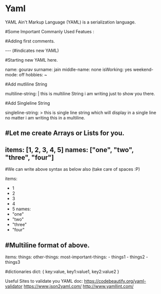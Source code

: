 # Yaml
YAML Ain't Markup Language (YAML) is a serialization language.

#Some Important Commanly Used Featues :  

#Adding first comments.

--- (#indicates new YAML)

#Starting new YAML here.

name: gourav
surname: jain
middle-name: none
isWorking: yes
weekend-mode: off
hobbies: ~

#Add mutliline String

multiline-string: |
  this is multiline
  String i am
  writing just to
  show you there.

#Add Singleline String 

singleline-string: >
  this is single
  line string which
  will display in
  a single line
  no matter i am 
  writing this in
  a multiline.
  
#Let me create Arrays or Lists for you.
---
items: [1, 2, 3, 4, 5]
names: ["one", "two", "three", "four"]
---
#We can write above syntax as below also (take care of spaces :P)

items:
  - 1
  - 2
  - 3
  - 4
  - 5
names:
  - "one"
  - "two"
  - "three"
  - "four"

#Multiline format of above.
---
items:
  things:
    other-things:
      most-important-things:
        - things1
        - things2
        - things3

#dictionaries
dict: { key:value, key1:value1, key2:value2 }

Useful Sites to validate you YAML doc: 
https://codebeautify.org/yaml-validator
https://www.json2yaml.com/
http://www.yamllint.com/
